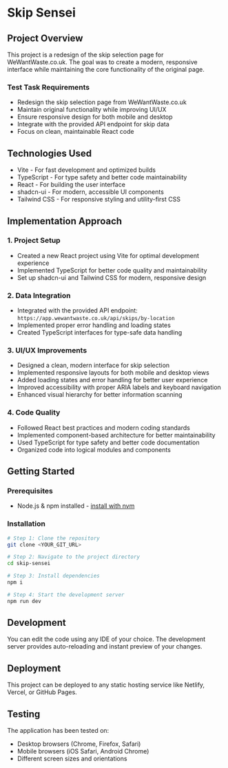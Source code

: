 # Skip Sensei

## Project Overview

This project is a redesign of the skip selection page for WeWantWaste.co.uk. The goal was to create a modern, responsive interface while maintaining the core functionality of the original page.

### Test Task Requirements
- Redesign the skip selection page from WeWantWaste.co.uk
- Maintain original functionality while improving UI/UX
- Ensure responsive design for both mobile and desktop
- Integrate with the provided API endpoint for skip data
- Focus on clean, maintainable React code

## Technologies Used

- Vite - For fast development and optimized builds
- TypeScript - For type safety and better code maintainability
- React - For building the user interface
- shadcn-ui - For modern, accessible UI components
- Tailwind CSS - For responsive styling and utility-first CSS

## Implementation Approach

### 1. Project Setup
- Created a new React project using Vite for optimal development experience
- Implemented TypeScript for better code quality and maintainability
- Set up shadcn-ui and Tailwind CSS for modern, responsive design

### 2. Data Integration
- Integrated with the provided API endpoint: `https://app.wewantwaste.co.uk/api/skips/by-location`
- Implemented proper error handling and loading states
- Created TypeScript interfaces for type-safe data handling

### 3. UI/UX Improvements
- Designed a clean, modern interface for skip selection
- Implemented responsive layouts for both mobile and desktop views
- Added loading states and error handling for better user experience
- Improved accessibility with proper ARIA labels and keyboard navigation
- Enhanced visual hierarchy for better information scanning

### 4. Code Quality
- Followed React best practices and modern coding standards
- Implemented component-based architecture for better maintainability
- Used TypeScript for type safety and better code documentation
- Organized code into logical modules and components

## Getting Started

### Prerequisites

- Node.js & npm installed - [install with nvm](https://github.com/nvm-sh/nvm#installing-and-updating)

### Installation

```sh
# Step 1: Clone the repository
git clone <YOUR_GIT_URL>

# Step 2: Navigate to the project directory
cd skip-sensei

# Step 3: Install dependencies
npm i

# Step 4: Start the development server
npm run dev
```

## Development

You can edit the code using any IDE of your choice. The development server provides auto-reloading and instant preview of your changes.

## Deployment

This project can be deployed to any static hosting service like Netlify, Vercel, or GitHub Pages.

## Testing

The application has been tested on:
- Desktop browsers (Chrome, Firefox, Safari)
- Mobile browsers (iOS Safari, Android Chrome)
- Different screen sizes and orientations
